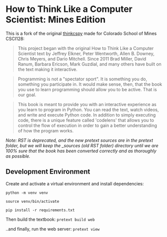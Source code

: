 # How to Think Like a Computer Scientist: Mines Edition
This is a fork of the original [thinkcspy](https://github.com/runestoneinteractive/thinkcspy) made for Colorado School of Mines CSCI128:

> This project began with the original How to Think Like a Computer Scientist text by Jeffrey Elkner, Peter Wentworth, Allen B. Downey, Chris Meyers, and Dario Mitchell. Since 2011 Brad Miller, David Ranum, Barbara Ericson, Mark Guzdial, and many others have built on the text making it interactive.

> Programming is not a "spectator sport". It is something you do, something you participate in. It would make sense, then, that the book you use to learn programming should allow you to be active. That is our goal.

> This book is meant to provide you with an interactive experience as you learn to program in Python. You can read the text, watch videos, and write and execute Python code. In addition to simply executing code, there is a unique feature called 'codelens' that allows you to control the flow of execution in order to gain a better understanding of how the program works.

*Note: RST is deprecated, and the new pretext sources are in the pretext folder, but we will keep the _sources (old RST folder) directory until we are 100% sure that the book has been converted correctly and as thoroughly as possible.*

## Development Environment
Create and activate a virtual environment and install dependencies:

`python -m venv venv`

`source venv/bin/activate`

`pip install -r requirements.txt`

Then build the textbook: `pretext build web`

..and finally, run the web server: `pretext view`
